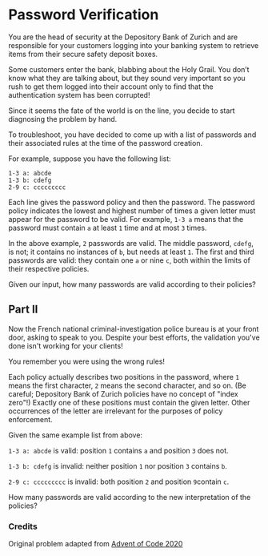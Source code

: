 # Password Verification

You are the head of security at the Depository Bank of Zurich and are responsible for your customers logging into your banking system to retrieve items from their secure safety deposit boxes. 

Some customers enter the bank, blabbing about the Holy Grail. You don’t know what they are talking about, but they sound very important so you rush to get them logged into their account only to find that the authentication system has been corrupted! 

Since it seems the fate of the world is on the line, you decide to start diagnosing the problem by hand.

To troubleshoot, you have decided to come up with a list of passwords and their associated rules at the time of the password creation.

For example, suppose you have the following list:

```
1-3 a: abcde
1-3 b: cdefg
2-9 c: ccccccccc
```

Each line gives the password policy and then the password. The password policy indicates the lowest and highest number of times a given letter must appear for the password to be valid. For example, `1-3 a` means that the password must contain `a` at least `1` time and at most `3` times.

In the above example, `2` passwords are valid. The middle password, `cdefg`, is not; it contains no instances of `b`, but needs at least `1`. The first and third passwords are valid: they contain one `a` or nine `c`, both within the limits of their respective policies.

Given our input, how many passwords are valid according to their policies?


## Part II

Now the French national criminal-investigation police bureau is at your front door, asking to speak to you. Despite your best efforts, the validation you've done isn't working for your clients!

You remember you were using the wrong rules!

Each policy actually describes two positions in the password, where `1` means the first character, `2` means the second character, and so on. (Be careful; Depository Bank of Zurich policies have no concept of "index zero"!) Exactly one of these positions must contain the given letter. Other occurrences of the letter are irrelevant for the purposes of policy enforcement.

Given the same example list from above:

`1-3 a: abcde` is valid: position `1` contains `a` and position `3` does not.

`1-3 b: cdefg` is invalid: neither position `1` nor position `3` contains `b`.

`2-9 c: ccccccccc` is invalid: both position `2` and position `9`contain `c`.

How many passwords are valid according to the new interpretation of the policies?

### Credits
Original problem adapted from [Advent of Code 2020](https://adventofcode.com/2020/day/2) 
